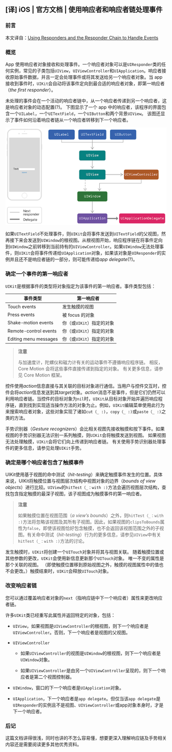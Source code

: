 ## [译] iOS | 官方文档 | 使用响应者和响应者链处理事件

### 前言

本文译自：[Using Responders and the Responder Chain to Handle Events](https://developer.apple.com/documentation/uikit/touches_presses_and_gestures/using_responders_and_the_responder_chain_to_handle_events)

### 概览

App 使用响应者对象接收和处理事件。一个响应者对象可以是`UIResponder`类的任何实例，常见的子类包括`UIView`，`UIViewController`和`UIApplication`。响应者接收原始事件数据，并且一定会处理事件或将其发送给另一个响应者对象。当 app 接收到事件时，`UIKit`会自动将该事件定向到最合适的响应者对象，即第一响应者（*the first responder*）。

未处理的事件会在一个活动的响应者链中，从一个响应者传递到另一个响应者，这是响应者对象的动态配置(?)。 下图显示了一个 app 中的响应者，该程序的界面包含一个`UILabel`，一个`UITextField`，一个`UIButton`和两个背景`UIView`。 该图还显示了事件如何沿着响应者链从一个响应者转移到下一个响应者。

![Responder chains in an app](resources/ResponderChainsInAnApp.png)

如果`UITextField`不处理事件，则`UIKit`会将事件发送到`UITextField`的父视图，然再接下来会发送到`UIWindow`的根视图。从根视图开始，响应程序链在将事件定向到`UIWindow`之前转移到当前持有的`UIViewController`。如果`UIWindow`无法处理事件，则`UIKit`会将事件传递给`UIApplication`对象，如果该对象是`UIResponder`的实例并且还不是响应者链的一部分，则可能传递给*app delegate*(?)。

### 确定一个事件的第一响应者

`UIKit`是根据事件的类型将对象指定为该事件的第一响应者。事件类型包括：

事件类型              | 第一响应者   
--------------------- | --------------------------
Touch events          | 发生触摸的视图
Press events          | 被 focus 的对象
Shake-motion events   | 你（或`UIKit`）指定的对象
Remote-control events | 你（或`UIKit`）指定的对象
Editing menu messages | 你（或`UIKit`）指定的对象

> **注意** 
>
> 与加速度计，陀螺仪和磁力计有关的运动事件不遵循响应程序链。 相反，Core Motion 会将这些事件直接传递到指定的对象。 有关更多信息，请参见 Core Motion 框架。

控件使用*action*信息直接与其关联的目标对象进行通信。当用户与控件交互时，控件会将*action*信息发送到其*target*对象。*action*消息不是事件，但是它们仍然可以利用响应者链。当控件的目标对象为`nil`时，`UIKit`从目标对象开始并遍历响应程序链，直到找到实现适当操作方法的对象为止。例如，`UIKit`编辑菜单使用此行为来搜索响应者对象，这些对象实现了诸如`cut（_ :)`，`copy（_ :)`或`paste（_ :)`之类的方法。

手势识别器（*Gesture recognizers*）会比相关视图先接收触摸和按下事件。如果视图的手势识别器无法识别一系列触摸，则`UIKit`会将触摸发送到视图。 如果视图无法处理触摸，`UIKit`会将它们向上传递到响应者链。 有关使用手势识别器处理事件的更多信息，请参见处理`UIKit`手势。

### 确定是哪个响应者包含了触摸事件

UIKit使用基于视图的命中测试（*hit-testing*）来确定触摸事件发生的位置。具体来说，UIKit将触摸位置与视图层次结构中视图对象的边界（*bounds of view objects*）进行比较。`UIView`的`hitTest（_：with :)`方法会遍历视图层次结构，查找包含指定触摸的最深子视图，该子视图成为触摸事件的第一响应者。

> **注意** 
>
> 如果触摸位置在视图范围（*a view’s bounds*）之外，则`hitTest（_：with :)`方法将忽略该视图及其所有子视图。因此，如果视图的`clipsToBounds`属性为`false`，即使该视图恰好包含触摸，也不会返回该视图范围之外的子视图。有关命中测试（*hit-testing*）行为的更多信息，请参见`UIView`中有关`hitTest（_：with :)`方法的讨论。

发生触摸时，`UIKit`将创建一个`UITouch`对象并将其与视图关联。 随着触摸位置或其他参数的更改，`UIKit`会使用新信息更新那个`UITouch`对象。 唯一不变的属性是那个关联的视图。 （即使触摸位置移到原始视图之外，触摸的视图属性中的值也不会更改。）触摸结束时，`UIKit`会释放`UITouch`对象。

### 改变响应者链

您可以通过覆盖响应者对象的`next`（指响应链中下一个响应者）属性来更改响应者链。

许多`UIKit`类已经重写此属性并返回特定的对象，包括：

* `UIView`，如果视图是`UIViewController`的根视图，则下一个响应者是`UIViewController`。否则，下一个响应者是视图的父视图。

* `UIViewController`

    * 如果`UIViewController`的视图是`UIWindow`的根视图，则下一个响应者是`UIWindow`对象。
    
    * 如果`UIViewController`是由另一个`UIViewController`呈现的，则下一个响应者是第二个视图控制器。
    
* `UIWindow`，窗口的下一个响应者是`UIApplication`对象。

* `UIApplication`，下一个响应者是`app delegate`。但仅当该`app delegate`是`UIResponder`的实例且不是视图、`UIViewController`或app对象本身时，才是下一个响应者。

### 后记

这篇文档讲得很浅，同时也讲的不怎么容易懂，想要更深入理解响应链及手势相关内容还是需要阅读更多其他优秀资料。